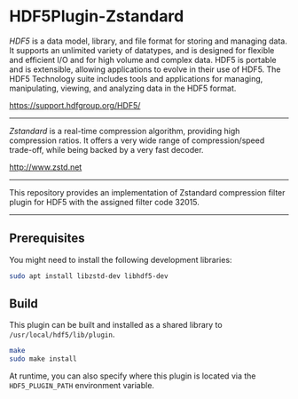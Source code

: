 # HDF5Plugin-Zstandard

*HDF5* is a data model, library, and file format for storing and
managing data. It supports an unlimited variety of datatypes, and is
designed for flexible and efficient I/O and for high volume and
complex data. HDF5 is portable and is extensible, allowing
applications to evolve in their use of HDF5. The HDF5 Technology suite
includes tools and applications for managing, manipulating, viewing,
and analyzing data in the HDF5 format.

https://support.hdfgroup.org/HDF5/

---

*Zstandard* is a real-time compression algorithm, providing high
compression ratios. It offers a very wide range of compression/speed
trade-off, while being backed by a very fast decoder.

http://www.zstd.net

---

This repository provides an implementation of Zstandard compression
filter plugin for HDF5 with the assigned filter code 32015.

---

## Prerequisites

You might need to install the following development libraries:

```bash
sudo apt install libzstd-dev libhdf5-dev
```

## Build

This plugin can be built and installed as a shared library to
`/usr/local/hdf5/lib/plugin`.

```bash
make
sudo make install
```

At runtime, you can also specify where this plugin is located via the
`HDF5_PLUGIN_PATH` environment variable.

